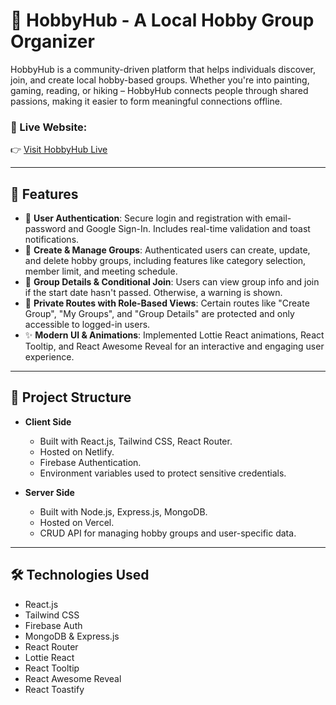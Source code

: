 # 🎨 HobbyHub - A Local Hobby Group Organizer

HobbyHub is a community-driven platform that helps individuals discover, join, and create local hobby-based groups. Whether you're into painting, gaming, reading, or hiking – HobbyHub connects people through shared passions, making it easier to form meaningful connections offline.

### 🔗 Live Website:
👉 [Visit HobbyHub Live](https://magnificent-swan-fa6058.netlify.app/)

---

## 🚀 Features

- 🔐 **User Authentication**: Secure login and registration with email-password and Google Sign-In. Includes real-time validation and toast notifications.
- 📌 **Create & Manage Groups**: Authenticated users can create, update, and delete hobby groups, including features like category selection, member limit, and meeting schedule.
- 📄 **Group Details & Conditional Join**: Users can view group info and join if the start date hasn't passed. Otherwise, a warning is shown.
- 🎯 **Private Routes with Role-Based Views**: Certain routes like "Create Group", "My Groups", and "Group Details" are protected and only accessible to logged-in users.
- ✨ **Modern UI & Animations**: Implemented Lottie React animations, React Tooltip, and React Awesome Reveal for an interactive and engaging user experience.

---

## 📁 Project Structure

- **Client Side**  
  - Built with React.js, Tailwind CSS, React Router.
  - Hosted on Netlify.
  - Firebase Authentication.
  - Environment variables used to protect sensitive credentials.
  
- **Server Side**  
  - Built with Node.js, Express.js, MongoDB.
  - Hosted on Vercel.
  - CRUD API for managing hobby groups and user-specific data.

---

## 🛠️ Technologies Used

- React.js
- Tailwind CSS
- Firebase Auth
- MongoDB & Express.js
- React Router
- Lottie React
- React Tooltip
- React Awesome Reveal
- React Toastify

